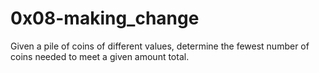 # 0x08-making_change
Given a pile of coins of different values, determine the
fewest number of coins needed to meet a given amount total.
